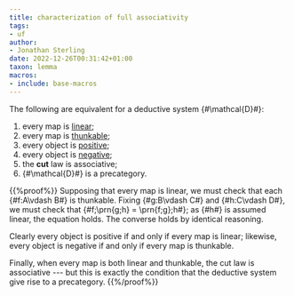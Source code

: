 ```yaml
---
title: characterization of full associativity
tags:
- uf
author:
- Jonathan Sterling
date: 2022-12-26T00:31:42+01:00
taxon: lemma
macros:
- include: base-macros
---
```


The following are equivalent for a deductive system {#\mathcal{D}#}:

1. every map is [linear](jms-004A);
2. every map is [thunkable](jms-004A);
3. every object is [positive](jms-004B);
5. every object is [negative](jms-004B);
6. the **cut** law is associative;
7. {#\mathcal{D}#} is a precategory.

{{%proof%}}
Supposing that every map is linear, we must check that each {#f:A\vdash B#} is thunkable. Fixing {#g:B\vdash C#} and {#h:C\vdash D#}, we must check that {#f;\prn{g;h} = \prn{f;g};h#}; as {#h#} is assumed linear, the equation holds. The converse holds by identical reasoning.

Clearly every object is positive if and only if every map is linear; likewise, every object is negative if and only if every map is thunkable.

Finally, when every map is both linear and thunkable, the cut law is associative --- but this is exactly the condition that the deductive system give rise to a precategory.
{{%/proof%}}
